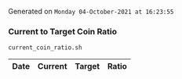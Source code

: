 Generated on `Monday 04-October-2021 at 16:23:55`

### Current to Target Coin Ratio
`current_coin_ratio.sh`

Date|Current|Target|Ratio
---|---|---|---
